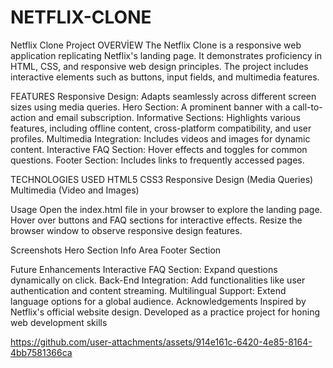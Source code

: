 # NETFLIX-CLONE

Netflix Clone Project
OVERVİEW
The Netflix Clone is a responsive web application replicating Netflix's landing page. It demonstrates proficiency in HTML, CSS, and responsive web design principles. The project includes interactive elements such as buttons, input fields, and multimedia features.

FEATURES
Responsive Design: Adapts seamlessly across different screen sizes using media queries.
Hero Section: A prominent banner with a call-to-action and email subscription.
Informative Sections: Highlights various features, including offline content, cross-platform compatibility, and user profiles.
Multimedia Integration: Includes videos and images for dynamic content.
Interactive FAQ Section: Hover effects and toggles for common questions.
Footer Section: Includes links to frequently accessed pages.

TECHNOLOGIES USED
HTML5
CSS3
Responsive Design (Media Queries)
Multimedia (Video and Images)

Usage
Open the index.html file in your browser to explore the landing page.
Hover over buttons and FAQ sections for interactive effects.
Resize the browser window to observe responsive design features.

Screenshots
Hero Section
Info Area
Footer Section

Future Enhancements
Interactive FAQ Section: Expand questions dynamically on click.
Back-End Integration: Add functionalities like user authentication and content streaming.
Multilingual Support: Extend language options for a global audience.
Acknowledgements
Inspired by Netflix's official website design.
Developed as a practice project for honing web development skills








https://github.com/user-attachments/assets/914e161c-6420-4e85-8164-4bb7581366ca



